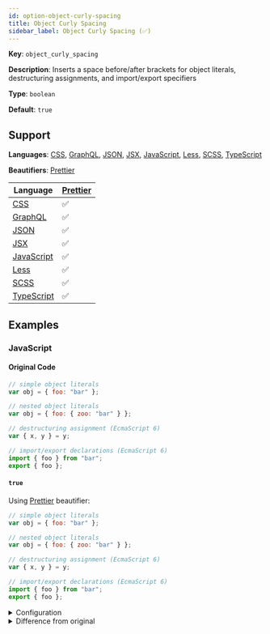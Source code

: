 ```yaml
---
id: option-object-curly-spacing
title: Object Curly Spacing
sidebar_label: Object Curly Spacing (✅)
---
```

**Key**: `object_curly_spacing`

**Description**: Inserts a space before/after brackets for object literals, destructuring assignments, and import/export specifiers

**Type**: `boolean`

**Default**: `true`

## Support
**Languages**: [CSS](/docs/language-css.html), [GraphQL](/docs/language-graphql.html), [JSON](/docs/language-json.html), [JSX](/docs/language-jsx.html), [JavaScript](/docs/language-javascript.html), [Less](/docs/language-less.html), [SCSS](/docs/language-scss.html), [TypeScript](/docs/language-typescript.html)

**Beautifiers**: [Prettier](/docs/beautifier-prettier.html)

| Language | [Prettier](/docs/beautifier-prettier.html) |
| --- | --- |
| [CSS](/docs/language-css.html) | &#9989; |
| [GraphQL](/docs/language-graphql.html) | &#9989; |
| [JSON](/docs/language-json.html) | &#9989; |
| [JSX](/docs/language-jsx.html) | &#9989; |
| [JavaScript](/docs/language-javascript.html) | &#9989; |
| [Less](/docs/language-less.html) | &#9989; |
| [SCSS](/docs/language-scss.html) | &#9989; |
| [TypeScript](/docs/language-typescript.html) | &#9989; |
## Examples
### JavaScript
#### Original Code
```JavaScript
// simple object literals
var obj = { foo: "bar" };

// nested object literals
var obj = { foo: { zoo: "bar" } };

// destructuring assignment (EcmaScript 6)
var { x, y } = y;

// import/export declarations (EcmaScript 6)
import { foo } from "bar";
export { foo };
```
#### `true`
Using [Prettier](/docs/beautifier-prettier.html) beautifier:
```JavaScript
// simple object literals
var obj = { foo: "bar" };

// nested object literals
var obj = { foo: { zoo: "bar" } };

// destructuring assignment (EcmaScript 6)
var { x, y } = y;

// import/export declarations (EcmaScript 6)
import { foo } from "bar";
export { foo };

```
<details><summary>Configuration</summary>
A `.unibeautify.json` file would look like the following:
```json
{
  "JavaScript": {
    "indent_size": 2,
    "indent_char": " ",
    "object_curly_spacing": true
  }
}
```
</details>
<details><summary>Difference from original</summary>
```diff
Index: true
===================================================================
--- true	Original
+++ true	Beautified
@@ -8,5 +8,5 @@
 var␣{␣x,␣y␣}␣=␣y;␊
 ␊
 //␣import/export␣declarations␣(EcmaScript␣6)␊
 import␣{␣foo␣}␣from␣"bar";␊
-export␣{␣foo␣};
\ No newline at end of file
+export␣{␣foo␣};␊

```
</details>
#### `false`
Using [Prettier](/docs/beautifier-prettier.html) beautifier:
```JavaScript
// simple object literals
var obj = {foo: "bar"};

// nested object literals
var obj = {foo: {zoo: "bar"}};

// destructuring assignment (EcmaScript 6)
var {x, y} = y;

// import/export declarations (EcmaScript 6)
import {foo} from "bar";
export {foo};

```
<details><summary>Configuration</summary>
A `.unibeautify.json` file would look like the following:
```json
{
  "JavaScript": {
    "indent_size": 2,
    "indent_char": " ",
    "object_curly_spacing": false
  }
}
```
</details>
<details><summary>Difference from original</summary>
```diff
Index: false
===================================================================
--- false	Original
+++ false	Beautified
@@ -1,12 +1,12 @@
 //␣simple␣object␣literals␊
-var␣obj␣=␣{␣foo:␣"bar"␣};␊
+var␣obj␣=␣{foo:␣"bar"};␊
 ␊
 //␣nested␣object␣literals␊
-var␣obj␣=␣{␣foo:␣{␣zoo:␣"bar"␣}␣};␊
+var␣obj␣=␣{foo:␣{zoo:␣"bar"}};␊
 ␊
 //␣destructuring␣assignment␣(EcmaScript␣6)␊
-var␣{␣x,␣y␣}␣=␣y;␊
+var␣{x,␣y}␣=␣y;␊
 ␊
\ No newline at end of file
 //␣import/export␣declarations␣(EcmaScript␣6)␊
-import␣{␣foo␣}␣from␣"bar";␊
-export␣{␣foo␣};
+import␣{foo}␣from␣"bar";␊
+export␣{foo};␊

```
</details>